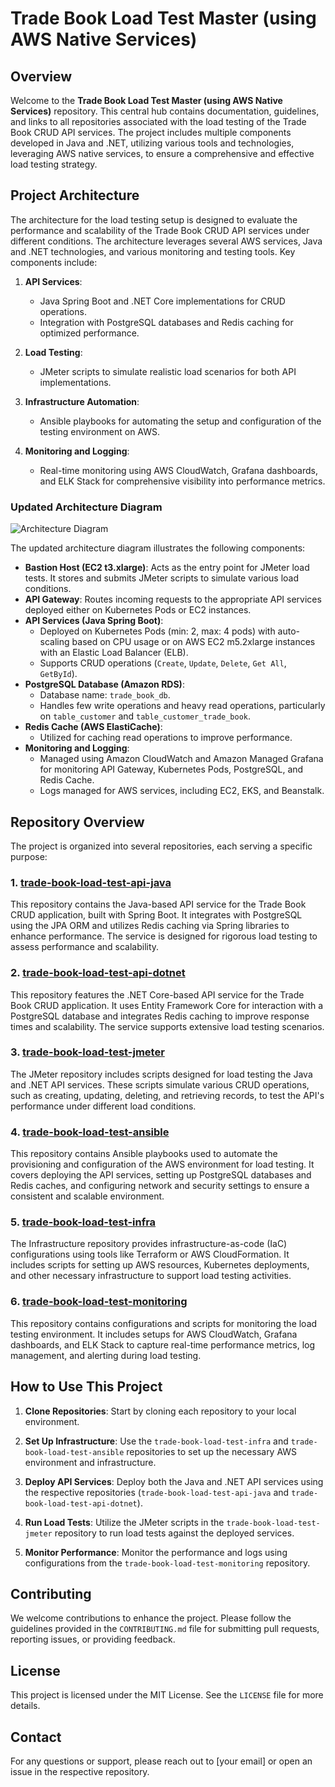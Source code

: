 # Trade Book Load Test Master (using AWS Native Services)

## Overview

Welcome to the **Trade Book Load Test Master (using AWS Native Services)** repository. This central hub contains documentation, guidelines, and links to all repositories associated with the load testing of the Trade Book CRUD API services. The project includes multiple components developed in Java and .NET, utilizing various tools and technologies, leveraging AWS native services, to ensure a comprehensive and effective load testing strategy.

## Project Architecture

The architecture for the load testing setup is designed to evaluate the performance and scalability of the Trade Book CRUD API services under different conditions. The architecture leverages several AWS services, Java and .NET technologies, and various monitoring and testing tools. Key components include:

1. **API Services**:
   - Java Spring Boot and .NET Core implementations for CRUD operations.
   - Integration with PostgreSQL databases and Redis caching for optimized performance.

2. **Load Testing**:
   - JMeter scripts to simulate realistic load scenarios for both API implementations.

3. **Infrastructure Automation**:
   - Ansible playbooks for automating the setup and configuration of the testing environment on AWS.

4. **Monitoring and Logging**:
   - Real-time monitoring using AWS CloudWatch, Grafana dashboards, and ELK Stack for comprehensive visibility into performance metrics.

### Updated Architecture Diagram

![Architecture Diagram](link-to-updated-architecture-diagram)

The updated architecture diagram illustrates the following components:

- **Bastion Host (EC2 t3.xlarge)**: Acts as the entry point for JMeter load tests. It stores and submits JMeter scripts to simulate various load conditions.
- **API Gateway**: Routes incoming requests to the appropriate API services deployed either on Kubernetes Pods or EC2 instances.
- **API Services (Java Spring Boot)**:
  - Deployed on Kubernetes Pods (min: 2, max: 4 pods) with auto-scaling based on CPU usage or on AWS EC2 m5.2xlarge instances with an Elastic Load Balancer (ELB).
  - Supports CRUD operations (`Create`, `Update`, `Delete`, `Get All`, `GetById`).
- **PostgreSQL Database (Amazon RDS)**:
  - Database name: `trade_book_db`.
  - Handles few write operations and heavy read operations, particularly on `table_customer` and `table_customer_trade_book`.
- **Redis Cache (AWS ElastiCache)**:
  - Utilized for caching read operations to improve performance.
- **Monitoring and Logging**:
  - Managed using Amazon CloudWatch and Amazon Managed Grafana for monitoring API Gateway, Kubernetes Pods, PostgreSQL, and Redis Cache.
  - Logs managed for AWS services, including EC2, EKS, and Beanstalk.

## Repository Overview

The project is organized into several repositories, each serving a specific purpose:

### 1. [trade-book-load-test-api-java](https://github.com/javakishore-veleti/trade-book-load-test-api-java)

This repository contains the Java-based API service for the Trade Book CRUD application, built with Spring Boot. It integrates with PostgreSQL using the JPA ORM and utilizes Redis caching via Spring libraries to enhance performance. The service is designed for rigorous load testing to assess performance and scalability.

### 2. [trade-book-load-test-api-dotnet](https://github.com/javakishore-veleti/trade-book-load-test-api-dotnet)

This repository features the .NET Core-based API service for the Trade Book CRUD application. It uses Entity Framework Core for interaction with a PostgreSQL database and integrates Redis caching to improve response times and scalability. The service supports extensive load testing scenarios.

### 3. [trade-book-load-test-jmeter](https://github.com/javakishore-veleti/trade-book-load-test-jmeter)

The JMeter repository includes scripts designed for load testing the Java and .NET API services. These scripts simulate various CRUD operations, such as creating, updating, deleting, and retrieving records, to test the API's performance under different load conditions.

### 4. [trade-book-load-test-ansible](https://github.com/javakishore-veleti/trade-book-load-test-ansible)

This repository contains Ansible playbooks used to automate the provisioning and configuration of the AWS environment for load testing. It covers deploying the API services, setting up PostgreSQL databases and Redis caches, and configuring network and security settings to ensure a consistent and scalable environment.

### 5. [trade-book-load-test-infra](https://github.com/javakishore-veleti/trade-book-load-test-infra)

The Infrastructure repository provides infrastructure-as-code (IaC) configurations using tools like Terraform or AWS CloudFormation. It includes scripts for setting up AWS resources, Kubernetes deployments, and other necessary infrastructure to support load testing activities.

### 6. [trade-book-load-test-monitoring](https://github.com/javakishore-veleti/trade-book-load-test-monitoring)

This repository contains configurations and scripts for monitoring the load testing environment. It includes setups for AWS CloudWatch, Grafana dashboards, and ELK Stack to capture real-time performance metrics, log management, and alerting during load testing.

## How to Use This Project

1. **Clone Repositories**: Start by cloning each repository to your local environment.

2. **Set Up Infrastructure**: Use the `trade-book-load-test-infra` and `trade-book-load-test-ansible` repositories to set up the necessary AWS environment and infrastructure.

3. **Deploy API Services**: Deploy both the Java and .NET API services using the respective repositories (`trade-book-load-test-api-java` and `trade-book-load-test-api-dotnet`).

4. **Run Load Tests**: Utilize the JMeter scripts in the `trade-book-load-test-jmeter` repository to run load tests against the deployed services.

5. **Monitor Performance**: Monitor the performance and logs using configurations from the `trade-book-load-test-monitoring` repository.

## Contributing

We welcome contributions to enhance the project. Please follow the guidelines provided in the `CONTRIBUTING.md` file for submitting pull requests, reporting issues, or providing feedback.

## License

This project is licensed under the MIT License. See the `LICENSE` file for more details.

## Contact

For any questions or support, please reach out to [your email] or open an issue in the respective repository.
